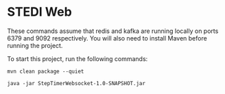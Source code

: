 # STEDI Web

These commands assume that redis and kafka are running locally on ports 6379 and 9092 respectively.
You will also need to install Maven before running the project.

To start this project, run the following commands:

`mvn clean package --quiet`

`java -jar StepTimerWebsocket-1.0-SNAPSHOT.jar`
